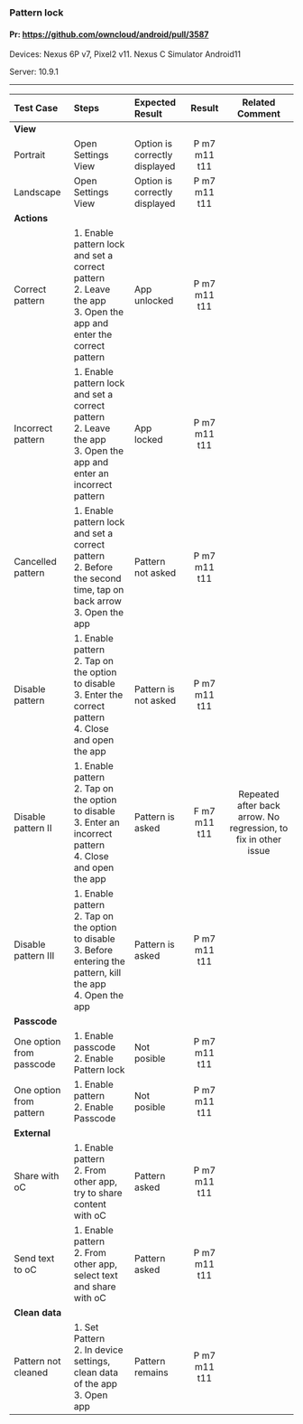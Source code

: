 ###  Pattern lock

#### Pr: https://github.com/owncloud/android/pull/3587

Devices: Nexus 6P v7, Pixel2 v11. Nexus C Simulator Android11

Server: 10.9.1

---

 
| Test Case | Steps | Expected Result | Result | Related Comment |
| :-------- | :---- | :-------------- | :----: | :-------------: | 
|**View**|||||||
| Portrait | Open Settings View | Option is correctly displayed | P m7 m11 t11 |  |
| Landscape | Open Settings View | Option is correctly displayed | P m7 m11  t11 |  |
|**Actions**|||||||
| Correct pattern | 1. Enable pattern lock and set a correct pattern<br>2. Leave the app<br>3. Open the app and enter the correct pattern | App unlocked | P m7 m11 t11|  |
| Incorrect pattern | 1. Enable pattern lock and set a correct pattern<br>2. Leave the app<br>3. Open the app and enter an incorrect pattern | App locked | P m7 m11 t11|  |
| Cancelled pattern | 1. Enable pattern lock and set a correct pattern<br>2. Before the second time, tap on back arrow<br>3. Open the app | Pattern not asked | P m7 m11 t11 |  |
| Disable pattern | 1. Enable pattern <br>2. Tap on the option to disable<br>3. Enter the correct pattern<br>4. Close and open the app  | Pattern is not asked | P m7 m11 t11 |  |
| Disable pattern II | 1. Enable pattern <br>2. Tap on the option to disable<br>3. Enter an incorrect pattern<br>4. Close and open the app  | Pattern is asked | F m7 m11 t11| Repeated after back arrow. No regression, to fix in other issue |
| Disable pattern III | 1. Enable pattern <br>2. Tap on the option to disable<br>3. Before entering the pattern, kill the app<br>4. Open the app  | Pattern is asked | P m7 m11 t11 |  |
|**Passcode**|||||||
| One option from passcode | 1. Enable passcode<br>2. Enable Pattern lock | Not posible | P m7 m11 t11 |  | Improvable message in snackbar
| One option from pattern | 1. Enable pattern<br>2. Enable Passcode | Not posible | P m7 m11 t11  |  |
|**External**|||||||
| Share with oC | 1. Enable pattern<br>2. From other app, try to share content with oC | Pattern asked | P m7 m11 t11 |  |
| Send text to oC | 1. Enable pattern<br>2. From other app, select text and share with oC | Pattern asked | P m7 m11 t11 |  |
|**Clean data**|||||||
| Pattern not cleaned | 1. Set Pattern<br>2. In device settings, clean data of the app<br>3. Open app| Pattern remains | P m7 m11 t11 |  |